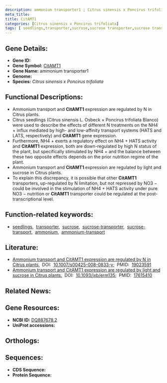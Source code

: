 ```yaml
---
description: ammonium transporter1 ; Citrus sinensis x Poncirus trifoliata
meta_title:
title: CitAMT1
categories: [Citrus sinensis x Poncirus trifoliata]
tags: [ seedlings,transporter,sucrose,sucrose transporter,sucrose transport,ammonium,ammonium transport ]
---
```


## Gene Details:
- **Gene ID:** []()
- **Gene Symbol:** <u>CitAMT1</u>
- **Gene Name:** ammonium transporter1
- **Genome:** []()
- **Species:** *Citrus sinensis x Poncirus trifoliata*

## Functional Descriptions:
   - Ammonium transport and **CitAMT1** expression are regulated by N in Citrus plants.
   - Citrus seedlings (Citrus sinensis L. Osbeck × Poncirus trifoliata Blanco) were used to describe the effects of different N treatments on the NH4 + influx mediated by high- and low-affinity transport systems (HATS and LATS, respectively) and **CitAMT1** gene expression.
   - Furthermore, NH4 + exerts a regulatory effect on NH4 + HATS activity and **CitAMT1** expression, both are down-regulated by high N status of the plant, but specifically stimulated by NH4 + and the balance between these two opposite effects depends on the prior nutrition regime of the plant.
   - Ammonium transport and **CitAMT1** expression are regulated by light and sucrose in Citrus plants.
   - To explain this discrepancy, it is possible that other **CitAMT1** transporters, up-regulated by N limitation, but not repressed by NO3 − could be involved in the stimulation of NH4 + HATS activity under pure NO3 − nutrition or **CitAMT1** transporter could be regulated at the post-transcriptional level.

## Function-related keywords:
   - [seedlings](/tags/seedlings/),&nbsp;&nbsp;[transporter](/tags/transporter/),&nbsp;&nbsp;[sucrose](/tags/sucrose/),&nbsp;&nbsp;[sucrose-transporter](/tags/sucrose-transporter/),&nbsp;&nbsp;[sucrose-transport](/tags/sucrose-transport/),&nbsp;&nbsp;[ammonium](/tags/ammonium/),&nbsp;&nbsp;[ammonium-transport](/tags/ammonium-transport/)

## Literature:
   - [Ammonium transport and CitAMT1 expression are regulated by N in Citrus plants.](https://doi.org/10.1007/s00425-008-0833-y)&nbsp;&nbsp;DOI:&nbsp;&nbsp;[10.1007/s00425-008-0833-y](https://doi.org/10.1007/s00425-008-0833-y);&nbsp;&nbsp;PMID:&nbsp;&nbsp;[19023591](https://pubmed.ncbi.nlm.nih.gov/19023591/)
   - [Ammonium transport and CitAMT1 expression are regulated by light and sucrose in Citrus plants.](https://doi.org/10.1093/jxb/erm135)&nbsp;&nbsp;DOI:&nbsp;&nbsp;[10.1093/jxb/erm135](https://doi.org/10.1093/jxb/erm135);&nbsp;&nbsp;PMID:&nbsp;&nbsp;[17615410](https://pubmed.ncbi.nlm.nih.gov/17615410/)

## Related News:

## Gene Resources:
- **NCBI ID:**  [DQ887678.2](https://www.ncbi.nlm.nih.gov/gene/?term=DQ887678.2)
- **UniProt accessions:**  [](https://www.uniprot.org/uniprotkb//entry)

## Orthologs:

## Sequences:
- **CDS Sequence:**
- **Protein Sequence:**
